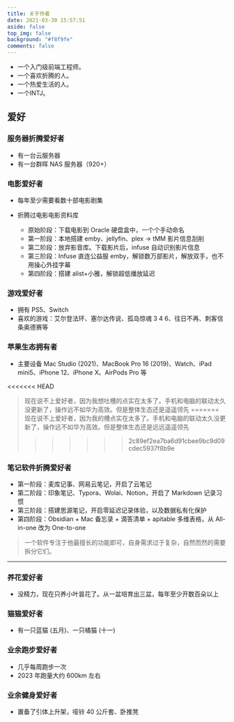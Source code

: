 ```yaml
---
title: 关于作者
date: 2021-03-30 15:57:51
aside: false
top_img: false
background: "#f8f9fe"
comments: false
---
```


- 一个入门级前端工程师。
- 一个喜欢折腾的人。
- 一个热爱生活的人。
- 一个INTJ。

## 爱好

### 服务器折腾爱好者

- 有一台云服务器
- 有一台群晖 NAS 服务器（920+）

### 电影爱好者

- 每年至少需要看数十部电影剧集
- 折腾过电影电影资料库

  - 原始阶段：下载电影到 Oracle 硬盘盒中，一个个手动命名
  - 第一阶段：本地搭建 emby、jellyfin、plex → tMM 影片信息刮削
  - 第二阶段：放弃影音库。下载影片后，infuse 自动识别影片信息
  - 第三阶段：Infuse 直连公益服 emby，解锁数万部影片，解放双手，也不用操心外挂字幕
  - 第四阶段：搭建 alist+小雅，解锁超低播放延迟

### 游戏爱好者

- 拥有 PS5、Switch
- 喜欢的游戏：艾尔登法环、塞尔达传说、孤岛惊魂 3 4 6、往日不再、刺客信条奥德赛等

### 苹果生态拥有者

- 主要设备 Mac Studio (2021)、MacBook Pro 16 (2019)、Watch、iPad mini5、iPhone 12、iPhone X、AirPods Pro 等

<<<<<<< HEAD
> 现在说不上爱好者，因为我想吐槽的点实在太多了。手机和电脑的联动太久没更新了，操作远不如华为高效。但是整体生态还是遥遥领先
=======
> 现在说不上爱好者，因为我的槽点实在太多了。手机和电脑的联动太久没更新了，操作远不如华为高效。但是整体生态还是远远遥遥领先
>>>>>>> 2c89ef2ea7ba6d91cbee9bc9d09cdec5937f8b9e

### 笔记软件折腾爱好者

- 第一阶段：麦库记事、网易云笔记，开启了云笔记
- 第二阶段：印象笔记、Typora、Wolai、Notion，开启了 Markdown 记录习惯
- 第三阶段：搭建思源笔记，开启零延迟记录体验，以及数据私有化保护
- 第四阶段：Obsidian + Mac 备忘录 + 滴答清单 + apitable 多维表格，从 All-in-one 改为 One-to-one

> 一个软件专注于他最擅长的功能即可，自身需求过于复杂，自然而然的需要拆分它们。


---



### 养花爱好者

- 没精力，现在只养小叶昙花了。从一盆培育出三盆，每年至少开数百朵以上

### 猫猫爱好者

- 有一只蓝猫 (五月)、一只橘猫 (十一)

### 业余跑步爱好者

- 几乎每周跑步一次
- 2023 年跑量大约 600km 左右

### 业余健身爱好者

- 置备了引体上升架，哑铃 40 公斤套、卧推凳